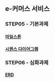 ## e-커머스 서비스

### STEP05 - 기본과제

#### [마일스톤](https://github.com/kergosdyr/hhplus-commerce-java/blob/homework/basic/docs/01_milestone.md)

#### [시퀀스 다이어그램](https://github.com/kergosdyr/hhplus-commerce-java/blob/homework/basic/docs/02_sequence.md)

### STEP06 - 심화과제

#### [ERD](https://github.com/kergosdyr/hhplus-commerce-java/blob/homework/basic/docs/03_erd.md)

